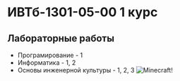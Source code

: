 # ИВТб-1301-05-00 1 курс
## Лабораторные работы
- Програмирование - 1
- Информатика - 1, 2
- Основы инженерной культуры - 1, 2, 3
![Minecraft!](https://i.imgur.com/hEYAyFz.jpeg)
